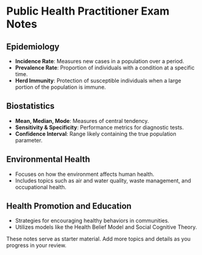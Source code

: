 # Public Health Practitioner Exam Notes

## Epidemiology
- **Incidence Rate**: Measures new cases in a population over a period.
- **Prevalence Rate**: Proportion of individuals with a condition at a specific time.
- **Herd Immunity**: Protection of susceptible individuals when a large portion of the population is immune.

## Biostatistics
- **Mean, Median, Mode**: Measures of central tendency.
- **Sensitivity & Specificity**: Performance metrics for diagnostic tests.
- **Confidence Interval**: Range likely containing the true population parameter.

## Environmental Health
- Focuses on how the environment affects human health.
- Includes topics such as air and water quality, waste management, and occupational health.

## Health Promotion and Education
- Strategies for encouraging healthy behaviors in communities.
- Utilizes models like the Health Belief Model and Social Cognitive Theory.

These notes serve as starter material. Add more topics and details as you progress in your review.
